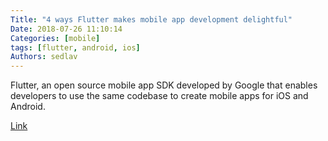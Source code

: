 ```yaml
---
Title: "4 ways Flutter makes mobile app development delightful"
Date: 2018-07-26 11:10:14
Categories: [mobile]
tags: [flutter, android, ios]
Authors: sedlav
---
```


Flutter, an open source mobile app SDK developed by Google that enables developers to use the same codebase to create mobile apps for iOS and Android.

[Link](https://opensource.com/article/18/6/flutter)

